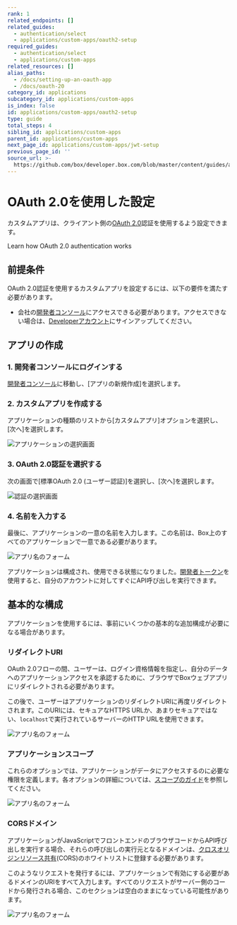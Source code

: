 ```yaml
---
rank: 1
related_endpoints: []
related_guides:
  - authentication/select
  - applications/custom-apps/oauth2-setup
required_guides:
  - authentication/select
  - applications/custom-apps
related_resources: []
alias_paths:
  - /docs/setting-up-an-oauth-app
  - /docs/oauth-20
category_id: applications
subcategory_id: applications/custom-apps
is_index: false
id: applications/custom-apps/oauth2-setup
type: guide
total_steps: 4
sibling_id: applications/custom-apps
parent_id: applications/custom-apps
next_page_id: applications/custom-apps/jwt-setup
previous_page_id: ''
source_url: >-
  https://github.com/box/developer.box.com/blob/master/content/guides/applications/custom-apps/oauth2-setup.md
---
```

# OAuth 2.0を使用した設定

カスタムアプリは、クライアント側の[OAuth 2.0][oauth2]認証を使用するよう設定できます。

<CTA to="g://authentication/oauth2">
Learn how OAuth 2.0 authentication works

</CTA>

## 前提条件

OAuth 2.0認証を使用するカスタムアプリを設定するには、以下の要件を満たす必要があります。

* 会社の[開発者コンソール][devconsole]にアクセスできる必要があります。アクセスできない場合は、[Developerアカウント][devaccount]にサインアップしてください。

## アプリの作成

### 1. 開発者コンソールにログインする

[開発者コンソール][devconsole]に移動し、\[アプリの新規作成]を選択します。

### 2. カスタムアプリを作成する

アプリケーションの種類のリストから\[カスタムアプリ]オプションを選択し、\[次へ]を選択します。

<ImageFrame border>

![アプリケーションの選択画面](../images/app-types.png)

</ImageFrame>

### 3. OAuth 2.0認証を選択する

次の画面で\[標準OAuth 2.0 (ユーザー認証)]を選択し、\[次へ]を選択します。

<ImageFrame border width="400" center>

![認証の選択画面](../images/auth-types.png)

</ImageFrame>

### 4. 名前を入力する

最後に、アプリケーションの一意の名前を入力します。この名前は、Box上のすべてのアプリケーションで一意である必要があります。

<ImageFrame border width="600" center>

![アプリ名のフォーム](../images/app-name.png)

</ImageFrame>

<Message>

アプリケーションは構成され、使用できる状態になりました。[開発者トークン][devtoken]を使用すると、自分のアカウントに対してすぐにAPI呼び出しを実行できます。

</Message>

## 基本的な構成

アプリケーションを使用するには、事前にいくつかの基本的な追加構成が必要になる場合があります。

### リダイレクトURI

OAuth 2.0フローの間、ユーザーは、ログイン資格情報を指定し、自分のデータへのアプリケーションアクセスを承認するために、ブラウザでBoxウェブアプリにリダイレクトされる必要があります。

この後で、ユーザーはアプリケーションのリダイレクトURIに再度リダイレクトされます。このURIには、セキュアなHTTPS URLか、あまりセキュアではない、`localhost`で実行されているサーバーのHTTP URLを使用できます。

<ImageFrame border width="600" center>

![アプリ名のフォーム](../images/app-redirect-uri.png)

</ImageFrame>

### アプリケーションスコープ

これらのオプションでは、アプリケーションがデータにアクセスするのに必要な権限を定義します。各オプションの詳細については、[スコープのガイド][scopes]を参照してください。

<ImageFrame border width="600" center>

![アプリ名のフォーム](../images/app-scopes.png)

</ImageFrame>

### CORSドメイン

アプリケーションがJavaScriptでフロントエンドのブラウザコードからAPI呼び出しを実行する場合、それらの呼び出しの実行元となるドメインは、[クロスオリジンリソース共有][cors](CORS)のホワイトリストに登録する必要があります。

このようなリクエストを発行するには、アプリケーションで有効にする必要があるドメインのURIをすべて入力します。すべてのリクエストがサーバー側のコードから発行される場合、このセクションは空白のままになっている可能性があります。

<ImageFrame border>

![アプリ名のフォーム](../images/app-cors.png)

</ImageFrame>

[devconsole]: https://app.box.com/developers/console

[devaccount]: https://account.box.com/signup/n/developer

[devtoken]: g://authentication/access-tokens/developer-tokens

[scopes]: g://api-calls/permissions-and-errors/scopes

[cors]: https://en.wikipedia.org/wiki/Cross-origin_resource_sharing

[oauth2]: g://authentication/oauth2
